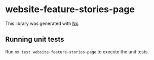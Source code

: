 # website-feature-stories-page

This library was generated with [Nx](https://nx.dev).

## Running unit tests

Run `nx test website-feature-stories-page` to execute the unit tests.
